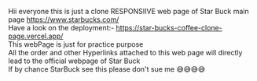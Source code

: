 Hii everyone this is just a clone RESPONSIIVE web page of Star Buck main page https://www.starbucks.com/
<br>
Have a look on the deployment:- https://star-bucks-coffee-clone-page.vercel.app/
<br>
This webPage is just for practice purpose
<br>
All the order and other Hyperlinks attached to this web page will directly lead to the official webpage of Star Buck
<br>
If by chance StarBuck see this 
please don't sue me
😅😅😅😅
